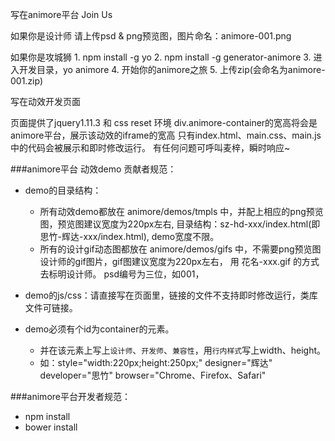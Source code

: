 
写在animore平台
 Join Us

如果你是设计师
	请上传psd & png预览图，图片命名：animore-001.png

如果你是攻城狮
	1. npm install -g yo
	2. npm install -g generator-animore
	3. 进入开发目录，yo animore
	4. 开始你的animore之旅
	5. 上传zip(会命名为animore-001.zip)


写在动效开发页面

页面提供了jquery1.11.3 和 css reset 环境
div.animore-container的宽高将会是animore平台，展示该动效的iframe的宽高
只有index.html、main.css、main.js中的代码会被展示和即时修改运行。
有任何问题可呼叫麦梓，瞬时响应~








###animore平台 动效demo 贡献者规范：

* demo的目录结构：
    - 所有动效demo都放在 animore/demos/tmpls 中，并配上相应的png预览图，预览图建议宽度为220px左右, 目录结构：sz-hd-xxx/index.html(即思竹-辉达-xxx/index.html), demo宽度不限。
    - 所有的设计gif动态图都放在 animore/demos/gifs 中，不需要png预览图设计师的gif图片，gif图建议宽度为220px左右， 用 花名-xxx.gif 的方式去标明设计师。
    psd编号为三位，如001，

* demo的js/css：请直接写在页面里，链接的文件不支持即时修改运行，类库文件可链接。

* demo必须有个id为container的元素。
    - 并在该元素上写上`设计师`、`开发师`、`兼容性`，用`行内样式`写上width、height。 
    - 如：style="width:220px;height:250px;" designer="辉达" developer="思竹" browser="Chrome、Firefox、Safari"



###animore平台开发者规范：
* npm install
* bower install
